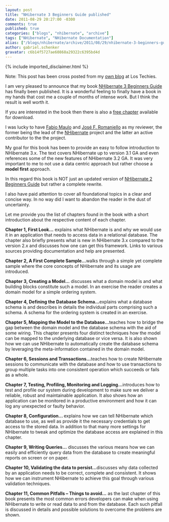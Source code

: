```yaml
---
layout: post
title: "NHibernate 3 Beginners Guide published"
date: 2011-08-29 20:27:00 -0300
comments: true
published: true
categories: ["blogs", "nhibernate", "archive"]
tags: ["NHibernate", "NHibernate Documentation"]
alias: ["/blogs/nhibernate/archive/2011/08/29/nhibernate-3-beginners-guide-published.aspx"]
author: gabriel.schenker
gravatar: c6b14f5727ae60868a29322c6395bd4d
---
```

{% include imported_disclaimer.html %}
<p>Note: This post has been cross posted from my <a href="http://lostechies.com/gabrielschenker/2011/08/29/nhibernate-3-beginners-guide-published/">own blog</a> at Los Techies.</p>
<p>I am very pleased to announce that my book <a href="http://www.packtpub.com/nhibernate-3-beginners-guide/book">NHibernate 3 Beginners Guide</a> has finally been published. It is a wonderful feeling to finally have a book in my hands that cost me a couple of months of intense work. But I think the result is well worth it.</p>
<p>If you are interested in the book then there is also a <a href="http://www.packtpub.com/sites/default/files/6020OS-Chapter-3-Creating-a-%20Model.pdf?utm_source=packtpub&amp;utm_medium=free&amp;utm_campaign=pdf">free chapter</a> available for download.</p>
<p>I was lucky to have <a href="http://fabiomaulo.blogspot.com/">Fabio Maulo</a> and <a href="http://joseoncode.com/">Jos&eacute; F. Romaniello</a> as my reviewer, the former being the lead of the <a href="http://www.nhforge.org">NHibernate</a> project and the latter an active contributor to the the project.</p>
<p>My goal for this book has been to provide an easy to follow introduction to NHibernate 3.x. The text covers NHibernate up to version 3.1 GA and even references some of the new features of NHibernate 3.2 GA. It was very important to me to not use a data centric approach but rather choose a <strong>model first</strong> approach. </p>
<p>In this regard this book is NOT just an updated version of <a href="https://www.packtpub.com/nhibernate-2-beginners-guide/book">NHibernate 2 Beginners Guide</a> but rather a complete rewrite.</p>
<p>I also have paid attention to cover all foundational topics in a clear and concise way. In no way did I want to abandon the reader in the dust of uncertainty.</p>
<p>Let me provide you the list of chapters found in the book with a short introduction about the respective content of each chapter.</p>
<p><strong>Chapter 1, First Look&hellip;</strong> explains what NHibernate is and why we would use it in an application that needs to access data in a relational database. The chapter also briefly presents what is new in NHibernate 3.x compared to the version 2.x and discusses how one can get this framework. Links to various sources providing documentation and help are presented.</p>
<p><strong>Chapter 2, A First Complete Sample&hellip;</strong>walks through a simple yet complete sample where the core concepts of NHibernate and its usage are introduced.</p>
<p><strong>Chapter 3, Creating a Model&hellip;</strong> discusses what a domain model is and what building blocks constitute such a model. In an exercise the reader creates a domain model for a simple ordering system.</p>
<p><strong>Chapter 4, Defining the Database Schema&hellip;</strong>explains what a database schema is and describes in details the individual parts comprising such a schema. A schema for the ordering system is created in an exercise.</p>
<p><strong>Chapter 5, Mapping the Model to the Database&hellip;</strong>teaches how to bridge the gap between the domain model and the database schema with the aid of some wiring. This chapter presents four distinct techniques how the model can be mapped to the underlying database or vice versa. It is also shown how we can use NHibernate to automatically create the database schema by leveraging the meta-information contained in the domain model.</p>
<p><strong>Chapter 6, Sessions and Transactions&hellip;</strong>teaches how to create NHibernate sessions to communicate with the database and how to use transactions to group multiple tasks into one consistent operation which succeeds or fails as a whole. </p>
<p><strong>Chapter 7, Testing, Profiling, Monitoring and Logging&hellip;</strong>introduces how to test and profile our system during development to make sure we deliver a reliable, robust and maintainable application. It also shows how an application can be monitored in a productive environment and how it can log any unexpected or faulty behavior.</p>
<p><strong>Chapter 8, Configuration&hellip; </strong>explains how we can tell NHibernate which database to use, as well as provide it the necessary credentials to get access to the stored data. In addition to that many more settings for NHibernate to tweak and optimize the database access are explained in this chapter.</p>
<p><strong>Chapter 9, Writing Queries&hellip;</strong> discusses the various means how we can easily and efficiently query data from the database to create meaningful reports on screen or on paper.</p>
<p><strong>Chapter 10, Validating the data to persist&hellip;</strong>discusses why data collected by an application needs to be correct, complete and consistent. It shows how we can instrument NHibernate to achieve this goal through various validation techniques.</p>
<p><strong>Chapter 11, Common Pitfalls &ndash; Things to avoid&hellip;</strong> as the last chapter of this book presents the most common errors developers can make when using NHibernate to write or read data to and from the database. Each such pitfall is discussed in details and possible solutions to overcome the problems are shown.</p>
